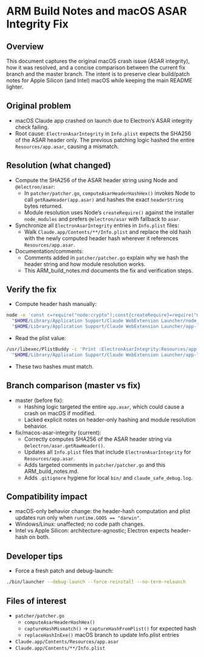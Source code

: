 # ARM Build Notes and macOS ASAR Integrity Fix

## Overview
This document captures the original macOS crash issue (ASAR integrity), how it was resolved, and a concise comparison between the current fix branch and the master branch. The intent is to preserve clear build/patch notes for Apple Silicon (and Intel) macOS while keeping the main README lighter.

## Original problem
- macOS Claude app crashed on launch due to Electron’s ASAR integrity check failing.
- Root cause: `ElectronAsarIntegrity` in `Info.plist` expects the SHA256 of the ASAR header only. The previous patching logic hashed the entire `Resources/app.asar`, causing a mismatch.

## Resolution (what changed)
- Compute the SHA256 of the ASAR header string using Node and `@electron/asar`:
  - In `patcher/patcher.go`, `computeAsarHeaderHashHex()` invokes Node to call `getRawHeader(app.asar)` and hashes the exact `headerString` bytes returned.
  - Module resolution uses Node’s `createRequire()` against the installer `node_modules` and prefers `@electron/asar` with fallback to `asar`.
- Synchronize all `ElectronAsarIntegrity` entries in `Info.plist` files:
  - Walk `Claude.app/Contents/**/Info.plist` and replace the old hash with the newly computed header hash wherever it references `Resources/app.asar`.
- Documentation/comments:
  - Comments added in `patcher/patcher.go` explain why we hash the header string and how module resolution works.
  - This ARM_build_notes.md documents the fix and verification steps.

## Verify the fix
- Compute header hash manually:
```bash
node -e 'const c=require("node:crypto");const{createRequire}=require("node:module");const req=createRequire(process.argv[2]+"/");let asar;try{asar=req("@electron/asar")}catch{asar=req("asar")}const r=asar.getRawHeader(process.argv[3]);const raw=r&&r.headerString?r.headerString:r;console.log(c.createHash("sha256").update(typeof raw==="string"?Buffer.from(raw):raw).digest("hex"))' \
  "$HOME/Library/Application Support/Claude WebExtension Launcher/node_modules" \
  "$HOME/Library/Application Support/Claude WebExtension Launcher/app-latest/Claude.app/Contents/Resources/app.asar"
```
- Read the plist value:
```bash
/usr/libexec/PlistBuddy -c 'Print :ElectronAsarIntegrity:Resources/app.asar:hash' \
  "$HOME/Library/Application Support/Claude WebExtension Launcher/app-latest/Claude.app/Contents/Info.plist"
```
- These two hashes must match.

## Branch comparison (master vs fix)
- master (before fix):
  - Hashing logic targeted the entire `app.asar`, which could cause a crash on macOS if modified.
  - Lacked explicit notes on header-only hashing and module resolution behavior.
- fix/macos-asar-integrity (current):
  - Correctly computes SHA256 of the ASAR header string via `@electron/asar.getRawHeader()`.
  - Updates all `Info.plist` files that include `ElectronAsarIntegrity` for `Resources/app.asar`.
  - Adds targeted comments in `patcher/patcher.go` and this ARM_build_notes.md.
  - Adds `.gitignore` hygiene for local `bin/` and `claude_safe_debug.log`.

## Compatibility impact
- macOS-only behavior change: the header-hash computation and plist updates run only when `runtime.GOOS == "darwin"`.
- Windows/Linux: unaffected; no code path changes.
- Intel vs Apple Silicon: architecture-agnostic; Electron expects header-hash on both.

## Developer tips
- Force a fresh patch and debug-launch:
```bash
./bin/launcher --debug-launch --force-reinstall --no-term-relaunch
```

## Files of interest
- `patcher/patcher.go`
  - `computeAsarHeaderHashHex()`
  - `captureHashMismatch()` -> `captureHashFromPlist()` for expected hash
  - `replaceHashInExe()` macOS branch to update Info.plist entries
- `Claude.app/Contents/Resources/app.asar`
- `Claude.app/Contents/**/Info.plist`
